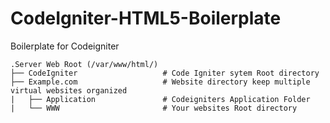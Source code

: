 # CodeIgniter-HTML5-Boilerplate
Boilerplate for Codeigniter



    .Server Web Root (/var/www/html/)
    ├── CodeIgniter                   # Code Igniter sytem Root directory 
    ├── Example.com                   # Website directory keep multiple virtual websites organized
    |   ├── Application               # Codeigniters Application Folder
    |   └── WWW                       # Your websites Root directory
